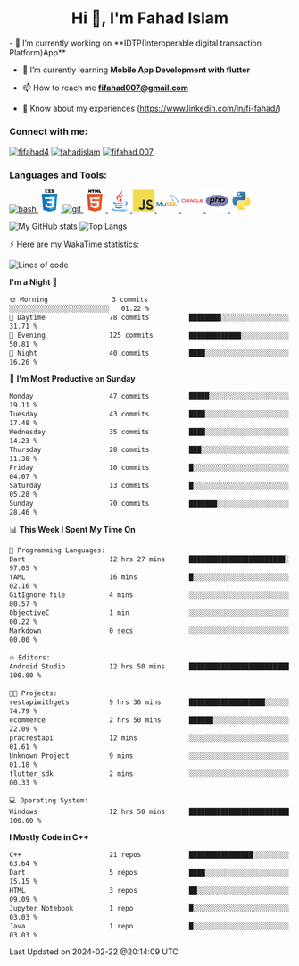 <h1 align="center">Hi 👋, I'm Fahad Islam</h1>
- 🔭 I’m currently working on **IDTP(Interoperable digital transaction Platform)App**

- 🌱 I’m currently learning **Mobile App Development with flutter**

- 📫 How to reach me **fifahad007@gmail.com**

- 📄 Know about my experiences (https://www.linkedin.com/in/fi-fahad/)

<h3 align="left">Connect with me:</h3>
<p align="left">
<a href="https://twitter.com/fifahad4" target="blank"><img align="center" src="https://raw.githubusercontent.com/rahuldkjain/github-profile-readme-generator/master/src/images/icons/Social/twitter.svg" alt="fifahad4" height="30" width="40" /></a>
<a href="https://www.linkedin.com/in/fi-fahad/" target="blank"><img align="center" src="https://raw.githubusercontent.com/rahuldkjain/github-profile-readme-generator/master/src/images/icons/Social/linked-in-alt.svg" alt="fahadislam" height="30" width="40" /></a>
<a href="https://fb.com/fifahad.007" target="blank"><img align="center" src="https://raw.githubusercontent.com/rahuldkjain/github-profile-readme-generator/master/src/images/icons/Social/facebook.svg" alt="fifahad.007" height="30" width="40" /></a>
</p>

<h3 align="left">Languages and Tools:</h3>
<p align="left"> <a href="https://www.gnu.org/software/bash/" target="_blank" rel="noreferrer"> <img src="https://www.vectorlogo.zone/logos/gnu_bash/gnu_bash-icon.svg" alt="bash" width="40" height="40"/> </a> <a href="https://www.w3schools.com/css/" target="_blank" rel="noreferrer"> <img src="https://raw.githubusercontent.com/devicons/devicon/master/icons/css3/css3-original-wordmark.svg" alt="css3" width="40" height="40"/> </a> <a href="https://git-scm.com/" target="_blank" rel="noreferrer"> <img src="https://www.vectorlogo.zone/logos/git-scm/git-scm-icon.svg" alt="git" width="40" height="40"/> </a> <a href="https://www.w3.org/html/" target="_blank" rel="noreferrer"> <img src="https://raw.githubusercontent.com/devicons/devicon/master/icons/html5/html5-original-wordmark.svg" alt="html5" width="40" height="40"/> </a> <a href="https://www.java.com" target="_blank" rel="noreferrer"> <img src="https://raw.githubusercontent.com/devicons/devicon/master/icons/java/java-original.svg" alt="java" width="40" height="40"/> </a> <a href="https://developer.mozilla.org/en-US/docs/Web/JavaScript" target="_blank" rel="noreferrer"> <img src="https://raw.githubusercontent.com/devicons/devicon/master/icons/javascript/javascript-original.svg" alt="javascript" width="40" height="40"/> </a> <a href="https://www.mysql.com/" target="_blank" rel="noreferrer"> <img src="https://raw.githubusercontent.com/devicons/devicon/master/icons/mysql/mysql-original-wordmark.svg" alt="mysql" width="40" height="40"/> </a> <a href="https://www.oracle.com/" target="_blank" rel="noreferrer"> <img src="https://raw.githubusercontent.com/devicons/devicon/master/icons/oracle/oracle-original.svg" alt="oracle" width="40" height="40"/> </a> <a href="https://www.php.net" target="_blank" rel="noreferrer"> <img src="https://raw.githubusercontent.com/devicons/devicon/master/icons/php/php-original.svg" alt="php" width="40" height="40"/> </a> <a href="https://www.python.org" target="_blank" rel="noreferrer"> <img src="https://raw.githubusercontent.com/devicons/devicon/master/icons/python/python-original.svg" alt="python" width="40" height="40"/> </a> </p>

![My GitHub stats](https://github-readme-stats.vercel.app/api?username=Fahaddada47&show_icons=true&theme=radical)
![Top Langs](https://github-readme-stats.vercel.app/api/top-langs/?username=Fahaddada47&layout=donut)


⚡ Here are my WakaTime statistics:

<!--START_SECTION:waka-->
![Lines of code](https://img.shields.io/badge/From%20Hello%20World%20I%27ve%20Written-353.7%20thousand%20lines%20of%20code-blue)

**I'm a Night 🦉** 

```text
🌞 Morning                3 commits           ░░░░░░░░░░░░░░░░░░░░░░░░░   01.22 % 
🌆 Daytime                78 commits          ████████░░░░░░░░░░░░░░░░░   31.71 % 
🌃 Evening                125 commits         █████████████░░░░░░░░░░░░   50.81 % 
🌙 Night                  40 commits          ████░░░░░░░░░░░░░░░░░░░░░   16.26 % 
```
📅 **I'm Most Productive on Sunday** 

```text
Monday                   47 commits          █████░░░░░░░░░░░░░░░░░░░░   19.11 % 
Tuesday                  43 commits          ████░░░░░░░░░░░░░░░░░░░░░   17.48 % 
Wednesday                35 commits          ████░░░░░░░░░░░░░░░░░░░░░   14.23 % 
Thursday                 28 commits          ███░░░░░░░░░░░░░░░░░░░░░░   11.38 % 
Friday                   10 commits          █░░░░░░░░░░░░░░░░░░░░░░░░   04.07 % 
Saturday                 13 commits          █░░░░░░░░░░░░░░░░░░░░░░░░   05.28 % 
Sunday                   70 commits          ███████░░░░░░░░░░░░░░░░░░   28.46 % 
```


📊 **This Week I Spent My Time On** 

```text
💬 Programming Languages: 
Dart                     12 hrs 27 mins      ████████████████████████░   97.05 % 
YAML                     16 mins             █░░░░░░░░░░░░░░░░░░░░░░░░   02.16 % 
GitIgnore file           4 mins              ░░░░░░░░░░░░░░░░░░░░░░░░░   00.57 % 
ObjectiveC               1 min               ░░░░░░░░░░░░░░░░░░░░░░░░░   00.22 % 
Markdown                 0 secs              ░░░░░░░░░░░░░░░░░░░░░░░░░   00.00 % 

🔥 Editors: 
Android Studio           12 hrs 50 mins      █████████████████████████   100.00 % 

🐱‍💻 Projects: 
restapiwithgets          9 hrs 36 mins       ███████████████████░░░░░░   74.79 % 
ecommerce                2 hrs 50 mins       ██████░░░░░░░░░░░░░░░░░░░   22.09 % 
pracrestapi              12 mins             ░░░░░░░░░░░░░░░░░░░░░░░░░   01.61 % 
Unknown Project          9 mins              ░░░░░░░░░░░░░░░░░░░░░░░░░   01.18 % 
flutter_sdk              2 mins              ░░░░░░░░░░░░░░░░░░░░░░░░░   00.33 % 

💻 Operating System: 
Windows                  12 hrs 50 mins      █████████████████████████   100.00 % 
```

**I Mostly Code in C++** 

```text
C++                      21 repos            ████████████████░░░░░░░░░   63.64 % 
Dart                     5 repos             ████░░░░░░░░░░░░░░░░░░░░░   15.15 % 
HTML                     3 repos             ██░░░░░░░░░░░░░░░░░░░░░░░   09.09 % 
Jupyter Notebook         1 repo              █░░░░░░░░░░░░░░░░░░░░░░░░   03.03 % 
Java                     1 repo              █░░░░░░░░░░░░░░░░░░░░░░░░   03.03 % 
```




 Last Updated on 2024-02-22 @20:14:09 UTC
<!--END_SECTION:waka-->
